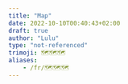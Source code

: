 ```yaml
---
title: "Map"
date: 2022-10-10T00:40:43+02:00
draft: true
author: "Lulu"
type: "not-referenced"
trimoji: 🗺️🗺️🗺️
aliases:
    - /fr/🗺️🗺️🗺️
---
```


